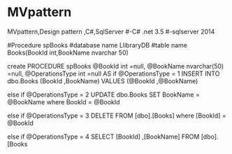 # MVpattern
MVpattern,Design pattern ,C#,SqlServer
#-C# .net 3.5
#-sqlserver 2014

#Procedure spBooks
#database name LlibraryDB
#table name Books(BookId int,BookName nvarchar 50)

create PROCEDURE spBooks 
	@BookId int =null, 
	@BookName nvarchar(50) =null,
	@OperationsType int =null
AS
if @OperationsType = 1
	INSERT INTO dbo.Books
           (BookId
           ,BookName)
     VALUES
           (@BookId
           ,@BookName)

else if @OperationsType = 2
	UPDATE dbo.Books
		SET BookName = @BookName
		where BookId = @BookId

else if @OperationsType = 3
		DELETE FROM [dbo].[Books]
		where [BookId] = @BookId


else if @OperationsType = 4
		SELECT [BookId]
			,[BookName]
		FROM [dbo].[Books
